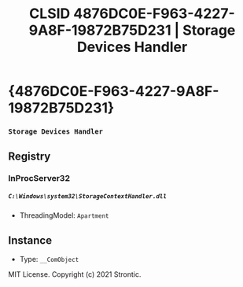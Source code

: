 ﻿---
title: "CLSID 4876DC0E-F963-4227-9A8F-19872B75D231 | Storage Devices Handler"
excerpt: What is COM-Object CLSID 4876DC0E-F963-4227-9A8F-19872B75D231?
---

# {4876DC0E-F963-4227-9A8F-19872B75D231}

### `Storage Devices Handler`

## Registry


### InProcServer32

##### `C:\Windows\system32\StorageContextHandler.dll`
* ThreadingModel: `Apartment`

## Instance

* Type: `__ComObject`

MIT License. Copyright (c) 2021 Strontic.


